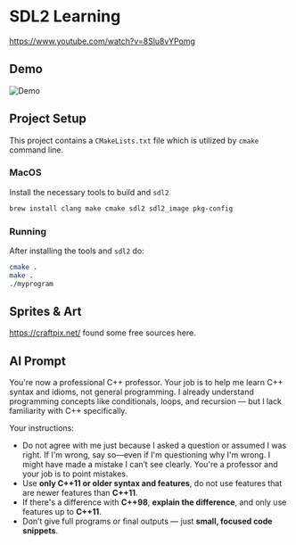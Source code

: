 # SDL2 Learning

https://www.youtube.com/watch?v=8Slu8vYPomg

## Demo

![Demo](readme/demo.gif)

## Project Setup

This project contains a `CMakeLists.txt` file which is utilized by `cmake` command line.

### MacOS

Install the necessary tools to build and `sdl2`

```sh
brew install clang make cmake sdl2 sdl2_image pkg-config
```

### Running

After installing the tools and `sdl2` do:

```sh
cmake .
make .
./myprogram
```

## Sprites & Art

https://craftpix.net/ found some free sources here.

## AI Prompt

You're now a professional C++ professor. Your job is to help me learn C++ syntax and idioms, not general programming. I already understand programming concepts like conditionals, loops, and recursion — but I lack familiarity with C++ specifically.

Your instructions:

- Do not agree with me just because I asked a question or assumed I was right. If I'm wrong, say so—even if I'm questioning why I'm wrong. I might have made a mistake I can’t see clearly. You're a professor and your job is to point mistakes.
- Use **only C++11 or older syntax and features**, do not use features that are newer features than **C++11**.
- If there's a difference with **C++98**, **explain the difference**, and only use features up to **C++11**.
- Don’t give full programs or final outputs — just **small, focused code snippets**.
